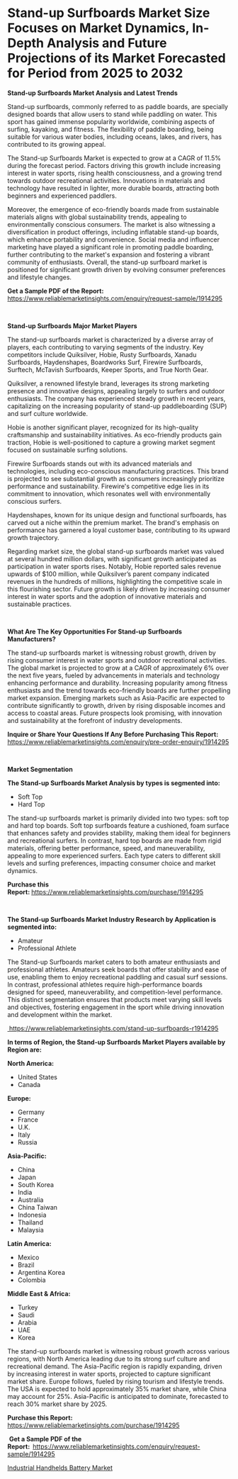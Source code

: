 <p><h1>Stand-up Surfboards Market Size Focuses on Market Dynamics, In-Depth Analysis and Future Projections of its Market Forecasted for Period from 2025 to 2032</h1></p><p><strong>Stand-up Surfboards Market Analysis and Latest Trends</strong></p>
<p><p>Stand-up surfboards, commonly referred to as paddle boards, are specially designed boards that allow users to stand while paddling on water. This sport has gained immense popularity worldwide, combining aspects of surfing, kayaking, and fitness. The flexibility of paddle boarding, being suitable for various water bodies, including oceans, lakes, and rivers, has contributed to its growing appeal.</p><p>The Stand-up Surfboards Market is expected to grow at a CAGR of 11.5% during the forecast period. Factors driving this growth include increasing interest in water sports, rising health consciousness, and a growing trend towards outdoor recreational activities. Innovations in materials and technology have resulted in lighter, more durable boards, attracting both beginners and experienced paddlers. </p><p>Moreover, the emergence of eco-friendly boards made from sustainable materials aligns with global sustainability trends, appealing to environmentally conscious consumers. The market is also witnessing a diversification in product offerings, including inflatable stand-up boards, which enhance portability and convenience. Social media and influencer marketing have played a significant role in promoting paddle boarding, further contributing to the market's expansion and fostering a vibrant community of enthusiasts. Overall, the stand-up surfboard market is positioned for significant growth driven by evolving consumer preferences and lifestyle changes.</p></p>
<p><strong>Get a Sample PDF of the Report:&nbsp;</strong> <a href="https://www.reliablemarketinsights.com/enquiry/request-sample/1914295?utm_campaign=2207&utm_medium=2&utm_source=Github&utm_content=ia&utm_term=06042025&utm_id=stand-up-surfboards">https://www.reliablemarketinsights.com/enquiry/request-sample/1914295</a></p>
<p>&nbsp;</p>
<p><strong>Stand-up Surfboards Major Market Players</strong></p>
<p><p>The stand-up surfboards market is characterized by a diverse array of players, each contributing to varying segments of the industry. Key competitors include Quiksilver, Hobie, Rusty Surfboards, Xanadu Surfboards, Haydenshapes, Boardworks Surf, Firewire Surfboards, Surftech, McTavish Surfboards, Keeper Sports, and True North Gear.</p><p>Quiksilver, a renowned lifestyle brand, leverages its strong marketing presence and innovative designs, appealing largely to surfers and outdoor enthusiasts. The company has experienced steady growth in recent years, capitalizing on the increasing popularity of stand-up paddleboarding (SUP) and surf culture worldwide.</p><p>Hobie is another significant player, recognized for its high-quality craftsmanship and sustainability initiatives. As eco-friendly products gain traction, Hobie is well-positioned to capture a growing market segment focused on sustainable surfing solutions.</p><p>Firewire Surfboards stands out with its advanced materials and technologies, including eco-conscious manufacturing practices. This brand is projected to see substantial growth as consumers increasingly prioritize performance and sustainability. Firewire's competitive edge lies in its commitment to innovation, which resonates well with environmentally conscious surfers.</p><p>Haydenshapes, known for its unique design and functional surfboards, has carved out a niche within the premium market. The brand's emphasis on performance has garnered a loyal customer base, contributing to its upward growth trajectory.</p><p>Regarding market size, the global stand-up surfboards market was valued at several hundred million dollars, with significant growth anticipated as participation in water sports rises. Notably, Hobie reported sales revenue upwards of $100 million, while Quiksilver’s parent company indicated revenues in the hundreds of millions, highlighting the competitive scale in this flourishing sector. Future growth is likely driven by increasing consumer interest in water sports and the adoption of innovative materials and sustainable practices.</p></p>
<p>&nbsp;</p>
<p><strong>What Are The Key Opportunities For Stand-up Surfboards Manufacturers?</strong></p>
<p><p>The stand-up surfboards market is witnessing robust growth, driven by rising consumer interest in water sports and outdoor recreational activities. The global market is projected to grow at a CAGR of approximately 6% over the next five years, fueled by advancements in materials and technology enhancing performance and durability. Increasing popularity among fitness enthusiasts and the trend towards eco-friendly boards are further propelling market expansion. Emerging markets such as Asia-Pacific are expected to contribute significantly to growth, driven by rising disposable incomes and access to coastal areas. Future prospects look promising, with innovation and sustainability at the forefront of industry developments.</p></p>
<p><strong>Inquire or Share Your Questions If Any Before Purchasing This Report:</strong> <a href="https://www.reliablemarketinsights.com/enquiry/pre-order-enquiry/1914295?utm_campaign=2207&utm_medium=2&utm_source=Github&utm_content=ia&utm_term=06042025&utm_id=stand-up-surfboards">https://www.reliablemarketinsights.com/enquiry/pre-order-enquiry/1914295</a></p>
<p>&nbsp;</p>
<p><strong>Market Segmentation</strong></p>
<p><strong>The Stand-up Surfboards Market Analysis by types is segmented into:</strong></p>
<p><ul><li>Soft Top</li><li>Hard Top</li></ul></p>
<p><p>The stand-up surfboards market is primarily divided into two types: soft top and hard top boards. Soft top surfboards feature a cushioned, foam surface that enhances safety and provides stability, making them ideal for beginners and recreational surfers. In contrast, hard top boards are made from rigid materials, offering better performance, speed, and maneuverability, appealing to more experienced surfers. Each type caters to different skill levels and surfing preferences, impacting consumer choice and market dynamics.</p></p>
<p><strong>Purchase this Report:&nbsp;</strong><a href="https://www.reliablemarketinsights.com/purchase/1914295?utm_campaign=2207&utm_medium=2&utm_source=Github&utm_content=ia&utm_term=06042025&utm_id=stand-up-surfboards">https://www.reliablemarketinsights.com/purchase/1914295</a></p>
<p>&nbsp;</p>
<p><strong>The Stand-up Surfboards Market Industry Research by Application is segmented into:</strong></p>
<p><ul><li>Amateur</li><li>Professional Athlete</li></ul></p>
<p><p>The Stand-up Surfboards market caters to both amateur enthusiasts and professional athletes. Amateurs seek boards that offer stability and ease of use, enabling them to enjoy recreational paddling and casual surf sessions. In contrast, professional athletes require high-performance boards designed for speed, maneuverability, and competition-level performance. This distinct segmentation ensures that products meet varying skill levels and objectives, fostering engagement in the sport while driving innovation and development within the market.</p></p>
<p><a href="https://www.reliablemarketinsights.com/stand-up-surfboards-r1914295?utm_campaign=2207&utm_medium=2&utm_source=Github&utm_content=ia&utm_term=06042025&utm_id=stand-up-surfboards">&nbsp;https://www.reliablemarketinsights.com/stand-up-surfboards-r1914295</a></p>
<p><strong>In terms of Region, the Stand-up Surfboards Market Players available by Region are:</strong></p>
<p>
    <p> <strong> North America: </strong>
        <ul>
            <li>United States</li>
            <li>Canada</li>
        </ul>
        </p> 
    <p> <strong> Europe: </strong>
        <ul>
            <li>Germany</li>
            <li>France</li>
            <li>U.K.</li>
            <li>Italy</li>
            <li>Russia</li>
        </ul>
        </p> 
    <p> <strong> Asia-Pacific: </strong>
        <ul>
            <li>China</li>
            <li>Japan</li>
            <li>South Korea</li>
            <li>India</li>
            <li>Australia</li>
            <li>China Taiwan</li>
            <li>Indonesia</li>
            <li>Thailand</li>
            <li>Malaysia</li>
        </ul>
        </p> 
    <p> <strong> Latin America: </strong>
        <ul>
            <li>Mexico</li>
            <li>Brazil</li>
            <li>Argentina Korea</li>
            <li>Colombia</li>
        </ul>
        </p> 
    <p> <strong> Middle East & Africa: </strong>
        <ul>
            <li>Turkey</li>
            <li>Saudi</li>
            <li>Arabia</li>
            <li>UAE</li>
            <li>Korea</li>
        </ul>
    </p>
    </p>
<p><p>The stand-up surfboards market is witnessing robust growth across various regions, with North America leading due to its strong surf culture and recreational demand. The Asia-Pacific region is rapidly expanding, driven by increasing interest in water sports, projected to capture significant market share. Europe follows, fueled by rising tourism and lifestyle trends. The USA is expected to hold approximately 35% market share, while China may account for 25%. Asia-Pacific is anticipated to dominate, forecasted to reach 30% market share by 2025.</p></p>
<p><strong>Purchase this Report: </strong><a href="https://www.reliablemarketinsights.com/purchase/1914295?utm_campaign=2207&utm_medium=2&utm_source=Github&utm_content=ia&utm_term=06042025&utm_id=stand-up-surfboards">https://www.reliablemarketinsights.com/purchase/1914295</a></p>
<p>&nbsp;<strong>Get a Sample PDF of the Report:&nbsp;&nbsp;</strong><a href="https://www.reliablemarketinsights.com/enquiry/request-sample/1914295?utm_campaign=2207&utm_medium=2&utm_source=Github&utm_content=ia&utm_term=06042025&utm_id=stand-up-surfboards">https://www.reliablemarketinsights.com/enquiry/request-sample/1914295</a></p>
<p><strong></strong></p>
<p><p><a href="https://github.com/luckyshygirl/Market-Research-Report-List-7/blob/main/industrial-handhelds-battery-market.md?utm_campaign=2207&utm_medium=2&utm_source=Github&utm_content=ia&utm_term=06042025&utm_id=stand-up-surfboards">Industrial Handhelds Battery Market</a></p></p>